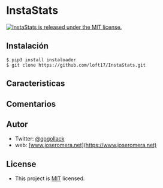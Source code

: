 # InstaStats

<p align="left">
  <a href="https://www.joseromera.net">
    <img src="https://img.shields.io/badge/license-MIT-blue.svg" alt="InstaStats is released under the MIT license." />
  </a>
</p>

## Instalación
```
$ pip3 install instaloader
$ git clone https://github.com/loft17/InstaStats.git
```

## Caracteristicas

## Comentarios

## Autor
- Twitter: [@gogollack](https://twitter.com/gogollack)
- web: [www.joseromera.net](https://www.joseromera.net)

## License
- This project is [MIT](https://github.com/Panshak/arcinvoice/blob/master/LICENSE.md) licensed.